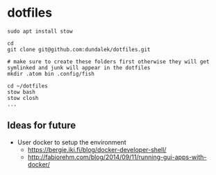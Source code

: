 # dotfiles

```
sudo apt install stow
```

```
cd
git clone git@github.com:dundalek/dotfiles.git

# make sure to create these folders first otherwise they will get symlinked and junk will appear in the dotfiles
mkdir .atom bin .config/fish

cd ~/dotfiles
stow bash
stow closh
...
```


## Ideas for future

- User docker to setup the environment
  - https://bergie.iki.fi/blog/docker-developer-shell/
  - http://fabiorehm.com/blog/2014/09/11/running-gui-apps-with-docker/
